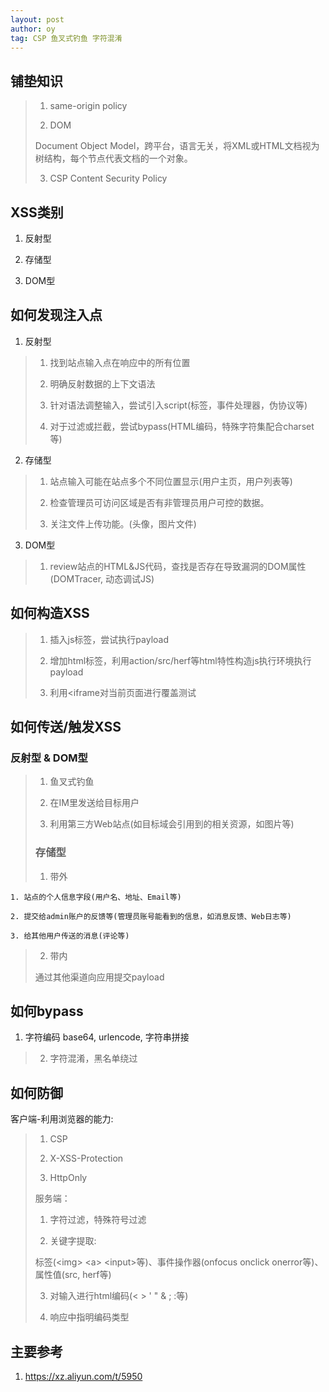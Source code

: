 ```yaml
---
layout: post
author: oy
tag: CSP 鱼叉式钓鱼 字符混淆
---
```

## 铺垫知识

>
>1. same-origin policy
>
>2. DOM
>	
>	Document Object Model，跨平台，语言无关，将XML或HTML文档视为树结构，每个节点代表文档的一个对象。
>
>3. CSP
	Content Security Policy

## XSS类别
>
1. 反射型
>
2. 存储型
>
3. DOM型


## 如何发现注入点
>
1. 反射型
>	1. 找到站点输入点在响应中的所有位置
>
>	2. 明确反射数据的上下文语法
>
>	3. 针对语法调整输入，尝试引入script(标签，事件处理器，伪协议等)
>
>	4. 对于过滤或拦截，尝试bypass(HTML编码，特殊字符集配合charset等)
>
>
2. 存储型
>
>	1. 站点输入可能在站点多个不同位置显示(用户主页，用户列表等)
>
>	2. 检查管理员可访问区域是否有非管理员用户可控的数据。
>
>	3. 关注文件上传功能。(头像，图片文件)
>
3. DOM型
>
>	1. review站点的HTML&JS代码，查找是否存在导致漏洞的DOM属性(DOMTracer, 动态调试JS)

	
## 如何构造XSS
>
>1. 插入js标签，尝试执行payload
>
>2. 增加html标签，利用action/src/herf等html特性构造js执行环境执行payload
>
>3. 利用<iframe对当前页面进行覆盖测试

## 如何传送/触发XSS
>
### 反射型 & DOM型
>
>1. 鱼叉式钓鱼
>
>2. 在IM里发送给目标用户
>
>3. 利用第三方Web站点(如目标域会引用到的相关资源，如图片等)
>
>### 存储型
>
>1. 带外
>
	1. 站点的个人信息字段(用户名、地址、Email等)
>
	2. 提交给admin账户的反馈等(管理员账号能看到的信息，如消息反馈、Web日志等)
>
	3. 给其他用户传送的消息(评论等)
>
>2. 带内
>
>	通过其他渠道向应用提交payload



## 如何bypass
>
1. 字符编码
	base64, urlencode, 字符串拼接
>
>2. 字符混淆，黑名单绕过


## 如何防御
>
客户端-利用浏览器的能力:
>
>1. CSP
>
>2. X-XSS-Protection
>
>3. HttpOnly
>
>
>
>服务端：
>
>1. 字符过滤，特殊符号过滤
>
>2. 关键字提取:
>	
>	标签(\<img> \<a> \<input>等)、事件操作器(onfocus onclick onerror等)、属性值(src, herf等)
>
>3. 对输入进行html编码(< > ' " & ; :等)
>
>4. 响应中指明编码类型


## 主要参考
1. https://xz.aliyun.com/t/5950
